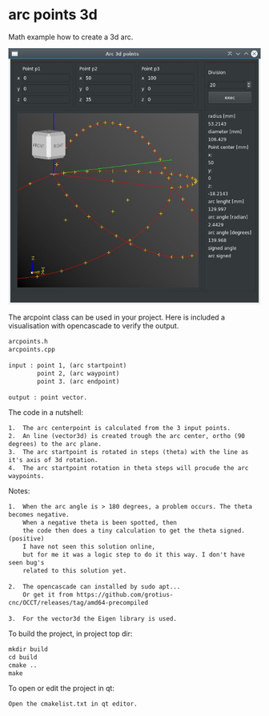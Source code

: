# arc points 3d

Math example how to create a 3d arc.

![screen](https://github.com/grotius-cnc/arc_points_3d/blob/main/screen.jpg)

The arcpoint class can be used in your project.
Here is included a visualisation with opencascade to verify
the output.

    arcpoints.h
    arcpoints.cpp

    input : point 1, (arc startpoint)
            point 2, (arc waypoint)
            point 3. (arc endpoint)
            
    output : point vector.

The code in a nutshell:

    1.  The arc centerpoint is calculated from the 3 input points.
    2.  An line (vector3d) is created trough the arc center, ortho (90 degrees) to the arc plane.
    3.  The arc startpoint is rotated in steps (theta) with the line as it's axis of 3d rotation.
    4.  The arc startpoint rotation in theta steps will procude the arc waypoints.

Notes:

    1.  When the arc angle is > 180 degrees, a problem occurs. The theta becomes negative.
        When a negative theta is been spotted, then
        the code then does a tiny calculation to get the theta signed. (positive)
        I have not seen this solution online,
        but for me it was a logic step to do it this way. I don't have seen bug's
        related to this solution yet.

    2.  The opencascade can installed by sudo apt...
        Or get it from https://github.com/grotius-cnc/OCCT/releases/tag/amd64-precompiled

    3.  For the vector3d the Eigen library is used.

To build the project, in project top dir:

    mkdir build
    cd build
    cmake ..
    make

To open or edit the project in qt:

    Open the cmakelist.txt in qt editor. 

       





